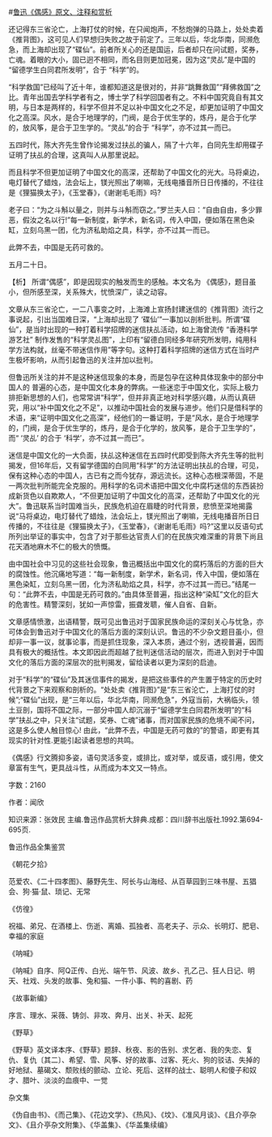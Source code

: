 #[鲁迅《偶感》原文、注释和赏析](https://www.vrrw.net/wx/9724.html)

还记得东三省沦亡，上海打仗的时候，在只闻炮声，不愁炮弹的马路上，处处卖着《推背图》，这可见人们早想归失败之故于前定了。三年以后，华北华南，同濒危急，而上海却出现了“碟仙”。前者所关心的还是国运，后者却只在问试题，奖券，亡魂。着眼的大小，固已迥不相同，而名目则更加冠冕，因为这“灵乩”是中国的 “留德学生白同君所发明”，合于 “科学”的。

“科学救国”已经叫了近十年，谁都知道这是很对的，并非“跳舞救国”“拜佛救国”之比。青年出国去学科学者有之，博士学了科学回国者有之。不料中国究竟自有其文明，与日本是两样的，科学不但并不足以补中国文化之不足，却更加证明了中国文化之高深。风水，是合于地理学的，门阀，是合于优生学的，炼丹，是合于化学的，放风筝，是合于卫生学的。“灵乩”的合于 “科学”，亦不过其一而已。

五四时代，陈大齐先生曾作论揭发过扶乩的骗人，隔了十六年，白同先生却用碟子证明了扶乩的合理，这真叫人从那里说起。

而且科学不但更加证明了中国文化的高深，还帮助了中国文化的光大。马将桌边，电灯替代了蜡烛，法会坛上，镁光照出了喇嘛，无线电播音所日日传播的，不往往是《狸猫换太子》，《玉堂春》，《谢谢毛毛雨》吗?

老子曰：“为之斗斛以量之，则并与斗斛而窃之。”罗兰夫人曰：“自由自由，多少罪恶，假汝之名以行!”每一新制度，新学术，新名词，传入中国，便如落在黑色染缸，立刻乌黑一团，化为济私助焰之具，科学，亦不过其一而已。

此弊不去，中国是无药可救的。

五月二十日。



【析】 所谓“偶感”，即是因现实的触发而生的感触。本文名为 《偶感》，题目虽小，但所感至深，关系殊大，忧愤深广，读之动容。

文章从东三省沦亡，一二八事变之时，上海滩上宣扬封建迷信的《推背图》流行之事说起，引出当国难日深，“上海却出现了 ‘碟仙’”一事加以剖析批判。所谓“碟仙”，是当时出现的一种打着科学招牌的迷信扶乩活动，如上海曾流传 “香港科学游艺社” 制作发售的“科学灵乩图”，上印有“留德白同经多年研究所发明，纯用科学方法构就，丝毫不带迷信作用”等字句。这种打着科学招牌的迷信方式在当时产生极坏影响，从而引起鲁迅的关注并加以批判。

但鲁迅所关注的并不是这种迷信现象的本身，而是包孕在这种具体现象中的部分中国人的 普遍的心态，是中国文化本身的弊病。一些迷恋于中国文化，实际上极力排拒新思想的人们，也常常讲“科学”，但并非真正地对科学感兴趣，从而认真研究，用以“补中国文化之不足”，以推动中国社会的发展与进步。他们只是借科学的术语，来“证明中国文化之高深”，经他们的一番证明，于是“风水，是合于地理学的，门阀，是合于优生学的，炼丹，是合于化学的，放风筝，是合于卫生学的”，而“ ‘灵乩’ 的合于 ‘科学’，亦不过其一而已”。

迷信是中国文化的一大负面，扶乩这种迷信在五四时代即受到陈大齐先生等的批判揭发，但16年后，又有留学德国的白同用“科学”的方法证明出扶乩的合理，可见，保有这种心态的中国人，古已有之而今犹存，源远流长。这种心态根深蒂固，不是一两次批判所能完全克服的。用科学的名词术语把中国文化中腐朽迷信的东西装扮成新货色以自欺欺人，“不但更加证明了中国文化的高深，还帮助了中国文化的光大”。鲁迅联系当时国难当头，民族危机迫在眉睫的时代背景，悲愤至深地揭露说“马将桌边，电灯替代了蜡烛，法会坛上，镁光照出了喇嘛，无线电播音所日日传播的，不往往是《狸猫换太子》，《玉堂春》，《谢谢毛毛雨》吗?”这里以反语句式所列出举证的事实中，包含了对于那些达官责人们的在民族灾难深重的背景下尚且花天酒地麻木不仁的极大的愤慨。

由中国社会中习见的这些社会现象，鲁迅概括出中国文化的腐朽落后的方面的巨大的腐蚀性。他沉痛地写道：“每一新制度，新学术，新名词，传入中国，便如落在黑色染缸，立刻乌黑一团，化为济私助焰之具，科学，亦不过其一而已。”结尾一句：“此弊不去，中国是无药可救的。”由具体至普遍，指出这种“染缸”文化的巨大的危害性。精警深刻，犹如一声惊雷，振聋发聩，催人自省、自新。

文章感情愤激，出语精警，既可见出鲁迅对于国家民族命运的深刻关心与忧急，亦可体会到鲁迅对于中国文化的落后方面的深刻认识。鲁迅的不少杂文题目虽小，但却非一事一议，就事论事，而是抓住现象，深入本质，通过个别，透视普遍，因而具有极大的概括性。本文即因此而超越了批判迷信活动的层次，而进入到对于中国文化的落后方面的深层次的批判揭发，留给读者以更为深刻的启迪。

对于“科学”的“碟仙”及其迷信事件的揭发，是把这些事件的产生置于特定的历史时代背景之下来观察和剖析的。“处处卖《推背图》”是“东三省沦亡，上海打仗的时候”;“碟仙”出现，是“三年以后，华北华南，同濒危急”，外寇当前，大祸临头，领土豆剖，国将不国之际，一部分中国人却沉溺于“留德学生白同君所发明”的“科学”扶乩之中，只关注“试题，奖券、亡魂”诸事，而对国家民族的危境不闻不问，这是多么使人触目惊心! 由此，“此弊不去，中国是无药可救的”的警语，即更有其现实的针对性.更能引起读者思想的共鸣。

《偶感》行文腾抑多姿，语句灵活多变，或排比，或对举，或反语，或引用，使文章富有生气，更具战斗性，从而成为本文又一特点。

字数：2160

作者：闻欣

知识来源：张效民 主编.鲁迅作品赏析大辞典.成都：四川辞书出版社.1992.第694-695页.

鲁迅作品全集鉴赏

《朝花夕拾》

范爱农、《二十四孝图》、藤野先生、阿长与山海经、从百草园到三味书屋、五猖会、狗·猫·鼠、琐记、无常

《仿徨》

祝福、弟兄、在酒楼上、伤逝、离婚、孤独者、高老夫子、示众、长明灯、肥皂、幸福的家庭

《呐喊》

《呐喊》自序、阿Q正传、白光、端午节、风波、故乡、孔乙己、狂人日记、明天、社戏、头发的故事、兔和猫、一件小事、鸭的喜剧、药

《故事新编》

序言、理水、采薇、铸剑、非攻、奔月、出关、补天、起死

《野草》

《野草》英文译本序、《野草》题辞、秋夜、影的告别、求乞者、我的失恋、复仇、复仇〔其二〕、希望、雪、风筝、好的故事、过客、死火、狗的驳诘、失掉的好地狱、墓碣文、颓败线的颤动、立论、死后、这样的战士、聪明人和傻子和奴才、腊叶、淡淡的血痕中、一觉

杂文集

《伪自由书》、《而己集》、《花边文学》、《热风》、《坟》、《准风月谈》、《且介亭杂文》、《且介亭杂文附集》、《华盖集》、《华盖集续编》

